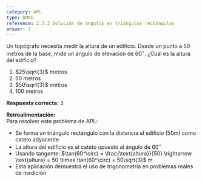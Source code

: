 ```yaml
---
category: APL
type: OMRU
reference: 2.3.2 Solución de ángulos en triángulos rectángulos
answer: 3
---
```


Un topógrafo necesita medir la altura de un edificio. Desde un punto a 50 metros de la base, mide un ángulo de elevación de $60^\circ$. ¿Cuál es la altura del edificio?

1. $25\sqrt{3}$ metros  
2. 50 metros  
3. $50\sqrt{3}$ metros  
4. 100 metros  

**Respuesta correcta:** 3  

**Retroalimentación:**  
Para resolver este problema de APL:

- Se forma un triángulo rectángulo con la distancia al edificio (50m) como cateto adyacente
- La altura del edificio es el cateto opuesto al ángulo de $60^\circ$
- Usando tangente: $\tan(60^\circ) = \frac{\text{altura}}{50} \rightarrow \text{altura} = 50 \times \tan(60^\circ) = 50\sqrt{3}$ m
- Esta aplicación demuestra el uso de trigonometría en problemas reales de medición
